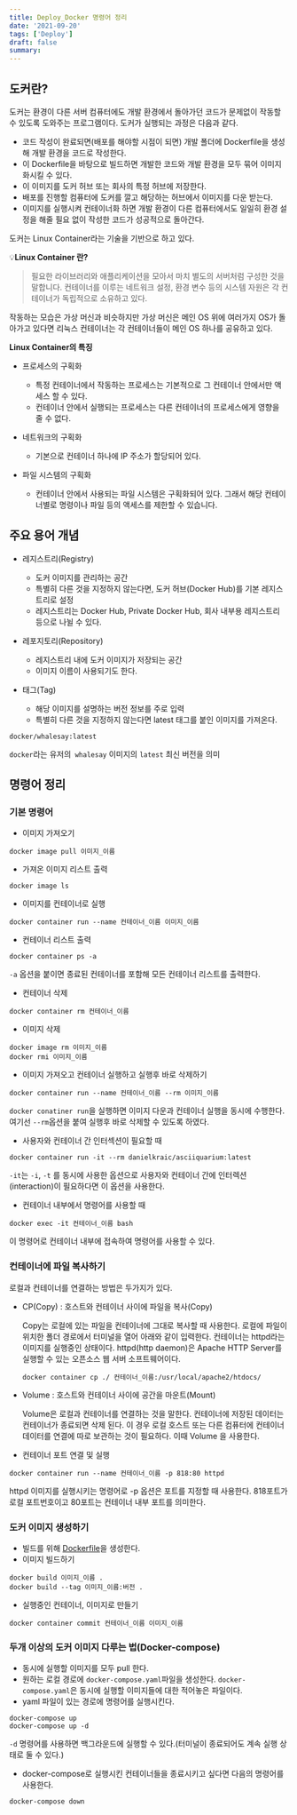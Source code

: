 ```yaml
---
title: Deploy_Docker 명령어 정리
date: '2021-09-20'
tags: ['Deploy']
draft: false
summary:
---
```


## 도커란?

도커는 환경이 다른 서버 컴퓨터에도 개발 환경에서 돌아가던 코드가 문제없이 작동할 수 있도록 도와주는 프로그램이다. 도커가 실행되는 과정은 다음과 같다.

- 코드 작성이 완료되면(배포를 해야할 시점이 되면) 개발 폴더에 Dockerfile을 생성해 개발 환경을 코드로 작성한다.
- 이 Dockerfile을 바탕으로 빌드하면 개발한 코드와 개발 환경을 모두 묶어 이미지화시킬 수 있다.
- 이 이미지를 도커 허브 또는 회사의 특정 허브에 저장한다.
- 배포를 진행할 컴퓨터에 도커를 깔고 해당하는 허브에서 이미지를 다운 받는다.
- 이미지를 실행시켜 컨테이너화 하면 개발 환경이 다른 컴퓨터에서도 일일히 환경 설정을 해줄 필요 없이 작성한 코드가 성공적으로 돌아간다.

도커는 Linux Container라는 기술을 기반으로 하고 있다.

💡<b>Linux Container 란?</b>

> 필요한 라이브러리와 애플리케이션을 모아서 마치 별도의 서버처럼 구성한 것을 말합니다. 컨테이너를 이루는 네트워크 설정, 환경 변수 등의 시스템 자원은 각 컨테이너가 독립적으로 소유하고 있다.

작동하는 모습은 가상 머신과 비슷하지만 가상 머신은 메인 OS 위에 여러가지 OS가 돌아가고 있다면 리눅스 컨테이너는 각 컨테이너들이 메인 OS 하나를 공유하고 있다.

**Linux Container의 특징**

- 프로세스의 구획화

  - 특정 컨테이너에서 작동하는 프로세스는 기본적으로 그 컨테이너 안에서만 액세스 할 수 있다.
  - 컨테이너 안에서 실행되는 프로세스는 다른 컨테이너의 프로세스에게 영향을 줄 수 없다.

- 네트워크의 구획화

  - 기본으로 컨테이너 하나에 IP 주소가 할당되어 있다.

- 파일 시스템의 구획화
  - 컨테이너 안에서 사용되는 파일 시스템은 구획화되어 있다. 그래서 해당 컨테이너별로 명령이나 파일 등의 액세스를 제한할 수 있습니다.

## 주요 용어 개념

- 레지스트리(Registry)

  - 도커 이미지를 관리하는 공간
  - 특별히 다른 것을 지정하지 않는다면, 도커 허브(Docker Hub)를 기본 레지스트리로 설정
  - 레지스트리는 Docker Hub, Private Docker Hub, 회사 내부용 레지스트리 등으로 나뉠 수 있다.

- 레포지토리(Repository)

  - 레지스트리 내에 도커 이미지가 저장되는 공간
  - 이미지 이름이 사용되기도 한다.

- 태그(Tag)
  - 해당 이미지를 설명하는 버전 정보를 주로 입력
  - 특별히 다른 것을 지정하지 않는다면 latest 태그를 붙인 이미지를 가져온다.

```
docker/whalesay:latest
```

`docker`라는 유저의` whalesay` 이미지의 `latest` 최신 버전을 의미

## 명령어 정리

### 기본 명령어

- 이미지 가져오기

```
docker image pull 이미지_이름
```

- 가져온 이미지 리스트 출력

```
docker image ls
```

- 이미지를 컨테이너로 실행

```
docker container run --name 컨테이너_이름 이미지_이름
```

- 컨테이너 리스트 출력

```
docker container ps -a
```

`-a` 옵션을 붙이면 종료된 컨테이너를 포함해 모든 컨테이너 리스트를 출력한다.

- 컨테이너 삭제

```
docker container rm 컨테이너_이름
```

- 이미지 삭제

```
docker image rm 이미지_이름
docker rmi 이미지_이름
```

- 이미지 가져오고 컨테이너 실행하고 실행후 바로 삭제하기

```
docker container run --name 컨테이너_이름 --rm 이미지_이름
```

`docker conatiner run`을 실행하면 이미지 다운과 컨테이너 실행을 동시에 수행한다. 여기선 `--rm`옵션을 붙여 실행후 바로 삭제할 수 있도록 하였다.

- 사용자와 컨테이너 간 인터섹션이 필요할 때

```
docker container run -it --rm danielkraic/asciiquarium:latest
```

`-it`는 `-i`, `-t` 를 동시에 사용한 옵션으로 사용자와 컨테이너 간에 인터렉션(interaction)이 필요하다면 이 옵션을 사용한다.

- 컨테이너 내부에서 명령어를 사용할 때

```
docker exec -it 컨테이너_이름 bash
```

이 명령어로 컨테이너 내부에 접속하여 명령어를 사용할 수 있다.

### 컨테이너에 파일 복사하기

로컬과 컨테이너를 연결하는 방법은 두가지가 있다.

- CP(Copy) : 호스트와 컨테이너 사이에 파일을 복사(Copy)

  Copy는 로컬에 있는 파일을 컨테이너에 그대로 복사할 때 사용한다. 로컬에 파일이 위치한 폴더 경로에서 터미널을 열어 아래와 같이 입력한다. 컨테이너는 httpd라는 이미지를 실행중인 상태이다. httpd(http daemon)은 Apache HTTP Server를 실행할 수 있는 오픈소스 웹 서버 소프트웨어이다.

  ```
  docker container cp ./ 컨테이너_이름:/usr/local/apache2/htdocs/
  ```

- Volume : 호스트와 컨테이너 사이에 공간을 마운트(Mount)

  Volume은 로컬과 컨테이너를 연결하는 것을 말한다. 컨테이너에 저장된 데이터는 컨테이너가 종료되면 삭제 된다. 이 경우 로컬 호스트 또는 다른 컴퓨터에 컨테이너 데이터를 연결에 따로 보관하는 것이 필요하다. 이때 Volume 을 사용한다.

- 컨테이너 포트 연결 및 실행

```
docker container run --name 컨테이너_이름 -p 818:80 httpd
```

httpd 이미지를 실행시키는 명령어로 -p 옵션은 포트를 지정할 때 사용한다. 818포트가 로컬 포트번호이고 80포트는 컨테이너 내부 포트를 의미한다.

### 도커 이미지 생성하기

- 빌드를 위해 [Dockerfile](https://docs.docker.com/engine/reference/builder/)을 생성한다.
- 이미지 빌드하기

```
docker build 이미지_이름 .
docker build --tag 이미지_이름:버전 .
```

- 실행중인 컨테이너, 이미지로 만들기

```
docker container commit 컨테이너_이름 이미지_이름
```

### 두개 이상의 도커 이미지 다루는 법(Docker-compose)

- 동시에 실행할 이미지를 모두 pull 한다.
- 원하는 로컬 경로에 `docker-compose.yaml`파일을 생성한다. `docker-compose.yaml`은 동시에 실행할 이미지들에 대한 적어놓은 파일이다.
- yaml 파일이 있는 경로에 명령어를 실행시킨다.

```
docker-compose up
docker-compose up -d
```

`-d` 명령어를 사용하면 백그라운드에 실행할 수 있다.(터미널이 종료되어도 계속 실행 상태로 둘 수 있다.)

- docker-compose로 실행시킨 컨테이너들을 종료시키고 싶다면 다음의 명령어를 사용한다.

```
docker-compose down
```
